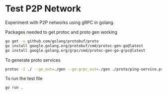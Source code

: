 # Test P2P Network

Experiment with P2P networks using gRPC in golang.

Packages needed to get protoc and proto gen working

```sh
go get -u github.com/golang/protobuf/proto
go install google.golang.org/protobuf/cmd/protoc-gen-go@latest
go install google.golang.org/grpc/cmd/protoc-gen-go-grpc@latest
```

To generate proto services

```sh
protoc -I ./ --go_out=./gen --go-grpc_out=./gen ./proto/ping-service.proto
```

To run the test file

```sh
go run .
```
